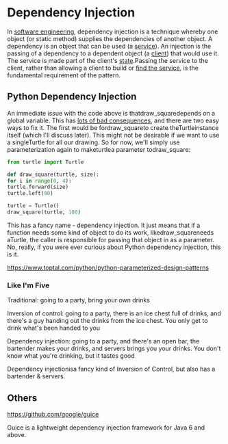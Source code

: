# Dependency Injection

In [software engineering](https://en.m.wikipedia.org/wiki/Software_engineering), dependency injection is a technique whereby one object (or static method) supplies the dependencies of another object. A dependency is an object that can be used (a [service](https://en.m.wikipedia.org/wiki/Service_(systems_architecture))). An injection is the passing of a dependency to a dependent object (a [client](https://en.m.wikipedia.org/wiki/Client_(computing))) that would use it. The service is made part of the client's [state](https://en.m.wikipedia.org/wiki/State_(computer_science)).Passing the service to the client, rather than allowing a client to build or [find the service](https://en.m.wikipedia.org/wiki/Service_locator_pattern), is the fundamental requirement of the pattern.

## Python Dependency Injection

An immediate issue with the code above is thatdraw_squaredepends on a global variable. This has [lots of bad consequences](http://wiki.c2.com/?GlobalVariablesAreBad), and there are two easy ways to fix it. The first would be fordraw_squareto create theTurtleinstance itself (which I'll discuss later). This might not be desirable if we want to use a singleTurtle for all our drawing. So for now, we'll simply use parameterization again to maketurtlea parameter todraw_square:

```python
from turtle import Turtle

def draw_square(turtle, size):
for i in range(0, 4):
turtle.forward(size)
turtle.left(90)

turtle = Turtle()
draw_square(turtle, 100)
```

This has a fancy name - dependency injection. It just means that if a function needs some kind of object to do its work, likedraw_squareneeds aTurtle, the caller is responsible for passing that object in as a parameter. No, really, if you were ever curious about Python dependency injection, this is it.

<https://www.toptal.com/python/python-parameterized-design-patterns>

### Like I'm Five

Traditional: going to a party, bring your own drinks

Inversion of control: going to a party, there is an ice chest full of drinks, and there's a guy handing out the drinks from the ice chest. You only get to drink what's been handed to you

Dependency injection: going to a party, and there's an open bar, the bartender makes your drinks, and servers brings you your drinks. You don't know what you're drinking, but it tastes good

Dependency injectionisa fancy kind of Inversion of Control, but also has a bartender & servers.

## Others

<https://github.com/google/guice>

Guice is a lightweight dependency injection framework for Java 6 and above.
